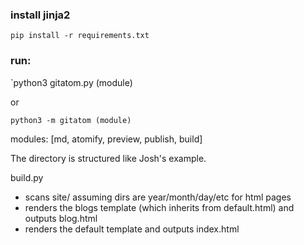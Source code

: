 ### install jinja2
`pip install -r requirements.txt`

### run:
`python3 gitatom.py (module)

or

`python3 -m gitatom (module)`

modules: [md, atomify, preview, publish, build]



The directory is structured like Josh's example. 

build.py
- scans site/ assuming dirs are year/month/day/etc for html pages
- renders the blogs template (which inherits from default.html) and outputs blog.html
- renders the default template and outputs index.html
